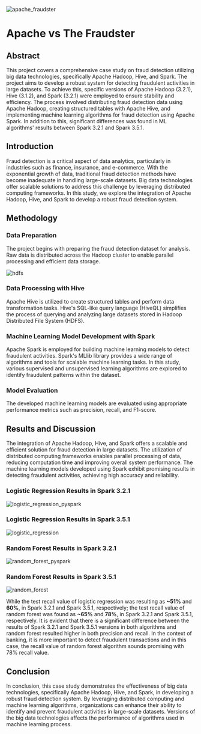 ![apache_fraudster](https://github.com/ArdaKaymaz/Apache_vs_The_Fraudster/assets/146623362/f543c25f-5b6f-4273-ab58-2509b3c67e81)

# Apache vs The Fraudster

## Abstract

This project covers a comprehensive case study on fraud detection utilizing big data technologies, specifically Apache Hadoop, Hive, and Spark. The project aims to develop a robust system for detecting fraudulent activities in large datasets. To achieve this, specific versions of Apache Hadoop (3.2.1), Hive (3.1.2), and Spark (3.2.1) were employed to ensure stability and efficiency. The process involved distributing fraud detection data using Apache Hadoop, creating structured tables with Apache Hive, and implementing machine learning algorithms for fraud detection using Apache Spark. In addition to this, significant differences was found in ML algorithms' results between Spark 3.2.1 and Spark 3.5.1.


## Introduction

Fraud detection is a critical aspect of data analytics, particularly in industries such as finance, insurance, and e-commerce. With the exponential growth of data, traditional fraud detection methods have become inadequate in handling large-scale datasets. Big data technologies offer scalable solutions to address this challenge by leveraging distributed computing frameworks. In this study, we explore the integration of Apache Hadoop, Hive, and Spark to develop a robust fraud detection system.


## Methodology

### Data Preparation
The project begins with preparing the fraud detection dataset for analysis. Raw data is distributed across the Hadoop cluster to enable parallel processing and efficient data storage.

![hdfs](https://github.com/ArdaKaymaz/Apache_vs_The_Fraudster/assets/146623362/4fbafb33-b558-4288-9f40-250f3c785d93)

### Data Processing with Hive
Apache Hive is utilized to create structured tables and perform data transformation tasks. Hive's SQL-like query language (HiveQL) simplifies the process of querying and analyzing large datasets stored in Hadoop Distributed File System (HDFS).

### Machine Learning Model Development with Spark
Apache Spark is employed for building machine learning models to detect fraudulent activities. Spark's MLlib library provides a wide range of algorithms and tools for scalable machine learning tasks. In this study, various supervised and unsupervised learning algorithms are explored to identify fraudulent patterns within the dataset.

### Model Evaluation
The developed machine learning models are evaluated using appropriate performance metrics such as precision, recall, and F1-score.


## Results and Discussion

The integration of Apache Hadoop, Hive, and Spark offers a scalable and efficient solution for fraud detection in large datasets. The utilization of distributed computing frameworks enables parallel processing of data, reducing computation time and improving overall system performance. The machine learning models developed using Spark exhibit promising results in detecting fraudulent activities, achieving high accuracy and reliability.

### Logistic Regression Results in Spark 3.2.1
![logistic_regression_pyspark](https://github.com/ArdaKaymaz/Apache_vs_The_Fraudster/assets/146623362/4fadc73f-8583-4e29-8ca8-7fd9ba3c56c6)

### Logistic Regression Results in Spark 3.5.1
![logistic_regression](https://github.com/ArdaKaymaz/Apache_vs_The_Fraudster/assets/146623362/7a4c1d2e-a4cb-4928-b8db-1fd7ed07c0cd)

### Random Forest Results in Spark 3.2.1
![random_forest_pyspark](https://github.com/ArdaKaymaz/Apache_vs_The_Fraudster/assets/146623362/ea8d25e4-4e49-48f7-a287-3b8b421a0e9a)

### Random Forest Results in Spark 3.5.1
![random_forest](https://github.com/ArdaKaymaz/Apache_vs_The_Fraudster/assets/146623362/842c0235-68e1-44a2-8898-b79b08c34cd2)

While the test recall value of logistic regression was resulting as <strong>~51%</strong> and <strong>60%</strong>, in Spark 3.2.1 and Spark 3.5.1, respectively; the test recall value of random forest was found as <strong>~65%</strong> and <strong>78%</strong>, in Spark 3.2.1 and Spark 3.5.1, respectively. It is evident that there is a significant difference between the results of Spark 3.2.1 and Spark 3.5.1 versions in both algorithms and random forest resulted higher in both precision and recall. In the context of banking, it is more important to detect fraudulent transactions and in this case, the recall value of random forest algorithm sounds promising with 78% recall value.

## Conclusion
In conclusion, this case study demonstrates the effectiveness of big data technologies, specifically Apache Hadoop, Hive, and Spark, in developing a robust fraud detection system. By leveraging distributed computing and machine learning algorithms, organizations can enhance their ability to identify and prevent fraudulent activities in large-scale datasets. Versions of the big data technologies affects the performance of algorithms used in machine learning process.

